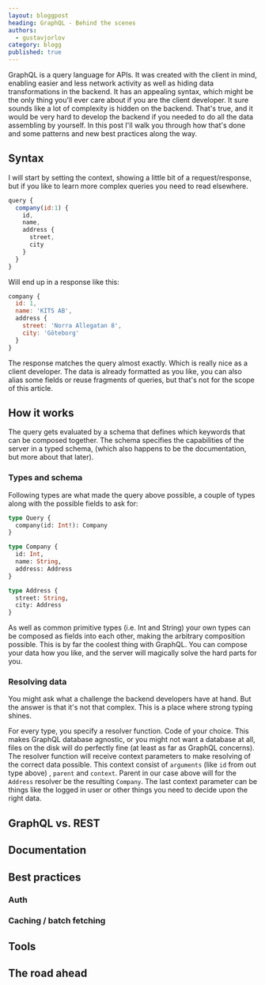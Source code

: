 ```yaml
---
layout: bloggpost
heading: GraphQL - Behind the scenes
authors:
  - gustavjorlov
category: blogg
published: true
---
```


GraphQL is a query language for APIs. It was created with the client in mind, enabling easier and less network activity as well as hiding data transformations in the backend. It has an appealing syntax, which might be the only thing you'll ever care about if you are the client developer. It sure sounds like a lot of complexity is hidden on the backend. That's true, and it would be very hard to develop the backend if you needed to do all the data assembling by yourself. In this post I'll walk you through how that's done and some patterns and new best practices along the way.

<!--more-->

## Syntax

I will start by setting the context, showing a little bit of a request/response, but if you like to learn more complex queries you need to read elsewhere.

~~~ javascript
query {
  company(id:1) {
    id,
    name,
    address {
      street,
      city
    }
  }
}
~~~
Will end up in a response like this:
~~~ javascript
company {
  id: 1,
  name: 'KITS AB',
  address {
    street: 'Norra Allegatan 8',
    city: 'Göteborg'
  }
}
~~~
The response matches the query almost exactly. Which is really nice as a client developer. The data is already formatted as you like, you can also alias some fields or reuse fragments of queries, but that's not for the scope of this article.

## How it works

The query gets evaluated by a schema that defines which keywords that can be composed together. The schema specifies the capabilities of the server in a typed schema, (which also happens to be the documentation, but more about that later).

### Types and schema

Following types are what made the query above possible, a couple of types along with the possible fields to ask for:

~~~ graphql
type Query {
  company(id: Int!): Company
}

type Company {
  id: Int,
  name: String,
  address: Address
}

type Address {
  street: String,
  city: Address
}
~~~

As well as common primitive types (i.e. Int and String) your own types can be composed as fields into each other, making the arbitrary composition possible. This is by far the coolest thing with GraphQL. You can compose your data how you like, and the server will magically solve the hard parts for you.

### Resolving data

You might ask what a challenge the backend developers have at hand. But the answer is that it's not that complex. This is a place where strong typing shines.

For every type, you specify a resolver function. Code of your choice. This makes GraphQL database agnostic, or you might not want a database at all, files on the disk will do perfectly fine (at least as far as GraphQL concerns). The resolver function will receive context parameters to make resolving of the correct data possible. This context consist of `arguments` (like `id` from out type above) , `parent` and `context`. Parent in our case above will for the `Address` resolver be the resulting `Company`. The last context parameter can be things like the logged in user or other things you need to decide upon the right data.

## GraphQL vs. REST

## Documentation

## Best practices

### Auth
### Caching / batch fetching

## Tools

## The road ahead